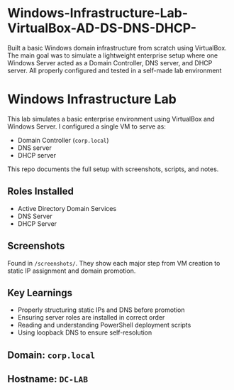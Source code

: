 # Windows-Infrastructure-Lab-VirtualBox-AD-DS-DNS-DHCP-
Built a basic Windows domain infrastructure from scratch using VirtualBox. The main goal was to simulate a lightweight enterprise setup where one Windows Server acted as a Domain Controller, DNS server, and DHCP server. All properly configured and tested in a self-made lab environment


# Windows Infrastructure Lab

This lab simulates a basic enterprise environment using VirtualBox and Windows Server. I configured a single VM to serve as:

- Domain Controller (`corp.local`)
- DNS server
- DHCP server

This repo documents the full setup with screenshots, scripts, and notes.

## Roles Installed
- Active Directory Domain Services
- DNS Server
- DHCP Server

## Screenshots
Found in `/screenshots/`. They show each major step from VM creation to static IP assignment and domain promotion.

## Key Learnings
- Properly structuring static IPs and DNS before promotion
- Ensuring server roles are installed in correct order
- Reading and understanding PowerShell deployment scripts
- Using loopback DNS to ensure self-resolution

## Domain: `corp.local`
## Hostname: `DC-LAB`
